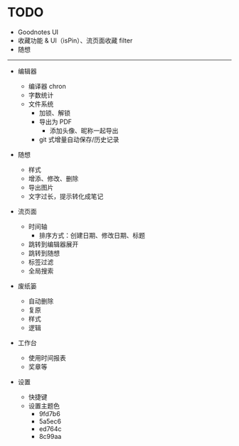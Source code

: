 # TODO

- Goodnotes UI
- 收藏功能 & UI（isPin）、流页面收藏 filter
- 随想

---

- 编辑器

  - 编译器 chron
  - 字数统计
  - 文件系统
    - 加锁、解锁
    - 导出为 PDF
      - 添加头像、昵称一起导出
    - git 式增量自动保存/历史记录

- 随想

  - 样式
  - 增添、修改、删除
  - 导出图片
  - 文字过长，提示转化成笔记

- 流页面

  - 时间轴
    - 排序方式：创建日期、修改日期、标题
  - 跳转到编辑器展开
  - 跳转到随想
  - 标签过滤
  - 全局搜索

- 废纸篓

  - 自动删除
  - 复原
  - 样式
  - 逻辑

- 工作台

  - 使用时间报表
  - 奖章等

- 设置

  - 快捷键
  - 设置主题色
    - 9fd7b6
    - 5a5ec6
    - ed764c
    - 8c99aa
